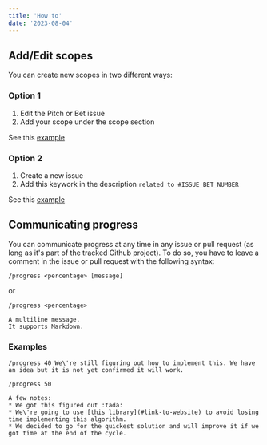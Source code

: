 ```yaml
---
title: 'How to'
date: '2023-08-04'
---
```


## Add/Edit scopes

You can create new scopes in two different ways:

### Option 1

1. Edit the Pitch or Bet issue
2. Add your scope under the scope section

See this [example](https://github.com/asyncapi/studio/issues/748)



### Option 2

1. Create a new issue
2. Add this keywork in the description `related to #ISSUE_BET_NUMBER`

See this [example](https://github.com/asyncapi/studio/issues/755)


## Communicating progress

You can communicate progress at any time in any issue or pull request (as long as it's part of the tracked Github project). To do so, you have to leave a comment in the issue or pull request with the following syntax:

```
/progress <percentage> [message]
```
or

```
/progress <percentage>

A multiline message.
It supports Markdown.
```

### Examples

```
/progress 40 We\'re still figuring out how to implement this. We have an idea but it is not yet confirmed it will work.
```

```
/progress 50

A few notes:
* We got this figured out :tada:
* We\'re going to use [this library](#link-to-website) to avoid losing time implementing this algorithm.
* We decided to go for the quickest solution and will improve it if we got time at the end of the cycle.
```

